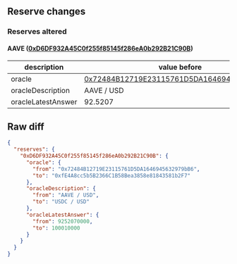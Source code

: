 ## Reserve changes

### Reserves altered

#### AAVE ([0xD6DF932A45C0f255f85145f286eA0b292B21C90B](https://polygonscan.com/address/0xD6DF932A45C0f255f85145f286eA0b292B21C90B))

| description | value before | value after |
| --- | --- | --- |
| oracle | [0x72484B12719E23115761D5DA1646945632979bB6](https://polygonscan.com/address/0x72484B12719E23115761D5DA1646945632979bB6) | [0xfE4A8cc5b5B2366C1B58Bea3858e81843581b2F7](https://polygonscan.com/address/0xfE4A8cc5b5B2366C1B58Bea3858e81843581b2F7) |
| oracleDescription | AAVE / USD | USDC / USD |
| oracleLatestAnswer | 92.5207 | 1.0001 |


## Raw diff

```json
{
  "reserves": {
    "0xD6DF932A45C0f255f85145f286eA0b292B21C90B": {
      "oracle": {
        "from": "0x72484B12719E23115761D5DA1646945632979bB6",
        "to": "0xfE4A8cc5b5B2366C1B58Bea3858e81843581b2F7"
      },
      "oracleDescription": {
        "from": "AAVE / USD",
        "to": "USDC / USD"
      },
      "oracleLatestAnswer": {
        "from": 9252070000,
        "to": 100010000
      }
    }
  }
}
```
